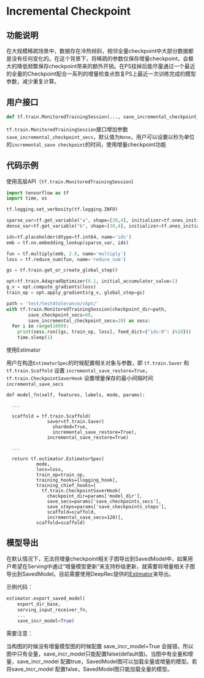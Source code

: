 # Incremental Checkpoint
## 功能说明
在大规模稀疏场景中，数据存在冷热倾斜，相邻全量checkpoint中大部分数据都是没有任何变化的。在这个背景下，将稀疏的参数仅保存增量checkpoint，会极大的降低频繁保存checkpoint带来的额外开销。在PS挂掉后能尽量通过一个最近的全量的Checkpoint配合一系列的增量检查点恢复PS上最近一次训练完成的模型参数，减少重复计算。
## 用户接口
```python
def tf.train.MonitoredTrainingSession(..., save_incremental_checkpoint_secs=None, ...):pass
```

`tf.train.MonitoredTrainingSession`接口增加参数`save_incremental_checkpoint_secs`，默认值为`None`，用户可以设置以秒为单位的`incremental_save checkpoint`的时间，使用增量checkpoint功能

## 代码示例
使用高层API（`tf.train.MonitoredTrainingSession`）
```python
import tensorflow as tf
import time, os

tf.logging.set_verbosity(tf.logging.INFO)

sparse_var=tf.get_variable("a", shape=[30,4], initializer=tf.ones_initializer(tf.float32),partitioner=tf.fixed_size_partitioner(num_shards=4))
dense_var=tf.get_variable("b", shape=[30,4], initializer=tf.ones_initializer(tf.float32),partitioner=tf.fixed_size_partitioner(num_shards=4))

ids=tf.placeholder(dtype=tf.int64, name='ids')
emb = tf.nn.embedding_lookup(sparse_var, ids)

fun = tf.multiply(emb, 2.0, name='multiply')
loss = tf.reduce_sum(fun, name='reduce_sum')

gs = tf.train.get_or_create_global_step()

opt=tf.train.AdagradOptimizer(0.1, initial_accumulator_value=1)
g_v = opt.compute_gradients(loss)
train_op = opt.apply_gradients(g_v, global_step=gs)

path = 'test/test4tolerance/ckpt/'
with tf.train.MonitoredTrainingSession(checkpoint_dir=path,
        save_checkpoint_secs=60,
        save_incremental_checkpoint_secs=20) as sess:
  for i in range(1000):
    print(sess.run([gs, train_op, loss], feed_dict={"ids:0": i%10}))
    time.sleep(1)
```

使用Estimator

用户在构造`EstimatorSpec`的时候配置相关对象与参数，即
`tf.train.Saver` 和 `tf.train.Scaffold` 设置 `incremental_save_restore=True`，`tf.train.CheckpointSaverHook` 设置增量保存的最小间隔时间`incremental_save_secs`

```
def model_fn(self, features, labels, mode, params):

  ...

  scaffold = tf.train.Scaffold(
               saver=tf.train.Saver(
                 sharded=True,
                 incremental_save_restore=True),
               incremental_save_restore=True)

  ...

  return tf.estimator.EstimatorSpec(
           mode,
           loss=loss,
           train_op=train_op,
           training_hooks=[logging_hook],
           training_chief_hooks=[
             tf.train.CheckpointSaverHook(
               checkpoint_dir=params['model_dir'],
               save_secs=params['save_checkpoints_secs'],
               save_steps=params['save_checkpoints_steps'],
               scaffold=scaffold,
               incremental_save_secs=120)],
           scaffold=scaffold)
```

## 模型导出
在默认情况下，无法将增量checkpoint相关子图导出到SavedModel中，如果用户希望在Serving中通过“增量模型更新”来支持秒级更新，就需要将增量相关子图导出到SavedModel。目前需要使用DeepRec提供的[Estimator](https://github.com/AlibabaPAI/estimator)来导出。

示例代码：
```python
estimator.export_saved_model(
    export_dir_base,
    serving_input_receiver_fn,
    ...
    save_incr_model=True)
```

需要注意：

当构图的时候没有增量模型图的时候配置 save_incr_model=True 会报错，所以图中只有全量，save_incr_model只能配置false(default值)。当图中有全量和增量，save_incr_model 配置true，SavedModel图可以加载全量或增量的模型。若将save_incr_model 配置false，SavedModel图只能加载全量的模型。

